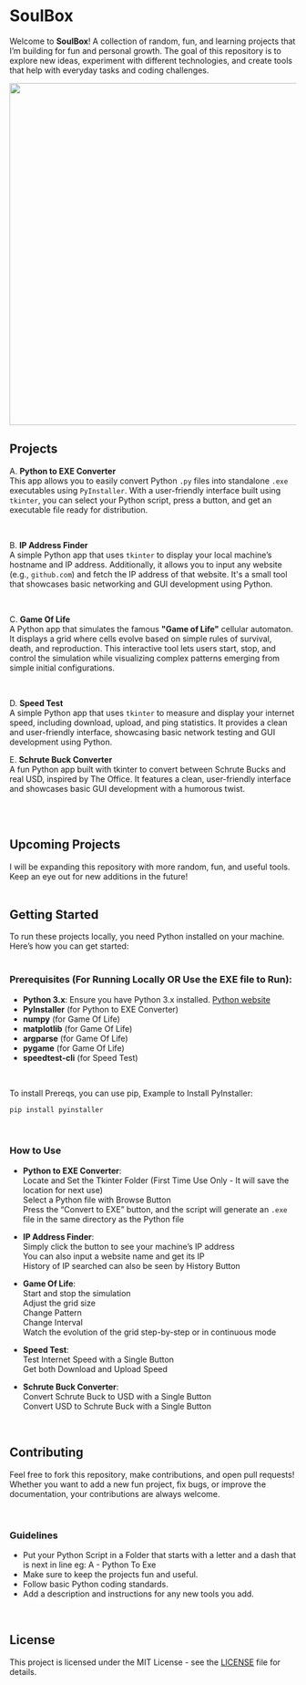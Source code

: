 # SoulBox

Welcome to **SoulBox**! A collection of random, fun, and learning projects that I’m building for fun and personal growth. The goal of this repository is to explore new ideas, experiment with different technologies, and create tools that help with everyday tasks and coding challenges.

<img
src="https://media0.giphy.com/media/v1.Y2lkPTc5MGI3NjExNWMzMmFocGNjYXdqbndhcnlqdWx0YmhjdnlsZ2M1cDlnbDVsYzE2aiZlcD12MV9pbnRlcm5hbF9naWZfYnlfaWQmY3Q9Zw/Rlqzt1kP5459lJi6oi/giphy.gif" height="600" />


## Projects

A. **Python to EXE Converter**  
   This app allows you to easily convert Python `.py` files into standalone `.exe` executables using `PyInstaller`. With a user-friendly interface built using `tkinter`, you can select your Python script, press a button, and get an executable file ready for distribution.

   <br>

B. **IP Address Finder**  
   A simple Python app that uses `tkinter` to display your local machine’s hostname and IP address. Additionally, it allows you to input any website (e.g., `github.com`) and fetch the IP address of that website. It's a small tool that showcases basic networking and GUI development using Python. 

   <br>

C. **Game Of Life**  
   A Python app that simulates the famous **"Game of Life"** cellular automaton. It displays a grid where cells evolve based on simple rules of survival, death, and reproduction. This interactive tool lets users start, stop, and control the simulation while visualizing complex patterns emerging from simple initial configurations.

   <br>

D. **Speed Test**  
   A simple Python app that uses `tkinter` to measure and display your internet speed, including download, upload, and ping statistics. It provides a clean and user-friendly interface, showcasing basic network testing and GUI development using Python.
   <br>

E. **Schrute Buck Converter**  
   A fun Python app built with tkinter to convert between Schrute Bucks and real USD, inspired by The Office. It features a clean, user-friendly interface and showcases basic GUI development with a humorous twist.
   <br>
   
   <br><br>

## Upcoming Projects

I will be expanding this repository with more random, fun, and useful tools. Keep an eye out for new additions in the future! <br><br>

## Getting Started

To run these projects locally, you need Python installed on your machine. Here’s how you can get started: <br><br>

### Prerequisites (For Running Locally OR Use the EXE file to Run):

- **Python 3.x**: Ensure you have Python 3.x installed. [Python website](https://www.python.org/downloads/)
- **PyInstaller** (for Python to EXE Converter)
- **numpy**       (for Game Of Life)
- **matplotlib**  (for Game Of Life)
- **argparse**    (for Game Of Life)
- **pygame**      (for Game Of Life)
- **speedtest-cli**   (for Speed Test)


<br>

  To install Prereqs, you can use pip, Example to Install PyInstaller:
  ```bash
  pip install pyinstaller
  ```

<br>

### How to Use

- **Python to EXE Converter**: <br>
  Locate and Set the Tkinter Folder (First Time Use Only - It will save the location for next use) <br>
  Select a Python file with Browse Button <br>
  Press the “Convert to EXE” button, and the script will generate an `.exe` file in the same directory as the Python file <br>

- **IP Address Finder**: <br>
  Simply click the button to see your machine’s IP address <br>
  You can also input a website name and get its IP <br>
  History of IP searched can also be seen by History Button <br>
  
- **Game Of Life**: <br>
  Start and stop the simulation <br>
  Adjust the grid size <br>
  Change Pattern <br>
  Change Interval <br>
  Watch the evolution of the grid step-by-step or in continuous mode <br>

- **Speed Test**: <br>
  Test Internet Speed with a Single Button <br>
  Get both Download and Upload Speed <br>

- **Schrute Buck Converter**: <br>
  Convert Schrute Buck to USD with a Single Button <br>
  Convert USD to Schrute Buck with a Single Button <br>

  <br>

## Contributing

Feel free to fork this repository, make contributions, and open pull requests! Whether you want to add a new fun project, fix bugs, or improve the documentation, your contributions are always welcome.

<br>

### Guidelines
- Put your Python Script in a Folder that starts with a letter and a dash that is next in line eg: A - Python To Exe
- Make sure to keep the projects fun and useful.
- Follow basic Python coding standards.
- Add a description and instructions for any new tools you add.

<br>

## License

This project is licensed under the MIT License - see the [LICENSE](LICENSE) file for details.
